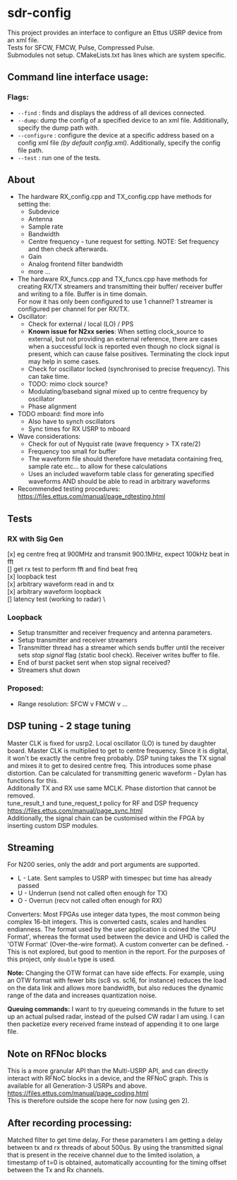 # sdr-config

This project provides an interface to configure an Ettus USRP device from an xml file.\
Tests for SFCW, FMCW, Pulse, Compressed Pulse.\
Submodules not setup. CMakeLists.txt has lines which are system specific.

## Command line interface usage:
### Flags:

* `--find` : finds and displays the address of all devices connected. 
* `--dump`: dump the config of a specified device to an xml file. 
Additionally, specify  the dump path with. 
* `--configure` : configure the device at a specific address based on a config xml file *(by default config.xml)*. 
Additionally, specify the config file path. 
* `--test` : run one of the tests.



## About
* The hardware RX_config.cpp and TX_config.cpp have methods for setting the:
    * Subdevice
    * Antenna
    * Sample rate
    * Bandwidth
    * Centre frequency - tune request for setting. NOTE: Set frequency and then check afterwards.
    * Gain
    * Analog frontend filter bandwidth
    * more ...
* The hardware RX_funcs.cpp and TX_funcs.cpp have methods for creating RX/TX streamers and transmitting their buffer/ receiver buffer and writing to a file. Buffer is in time domain. \
For now it has only been configured to use 1 channel? 1 streamer is configured per channel for per RX/TX.
* Oscillator: 
    * Check for external / local (LO) / PPS
    * __Known issue for N2xx series__: When setting clock_source to external, but not providing an external reference, there are cases when a successful lock is reported even though no clock signal is present, which can cause false positives. Terminating the clock input may help in some cases. 
    * Check for oscillator locked (synchronised to precise frequency). This can take time.
    * TODO: mimo clock source?
    * Modulating/baseband signal mixed up to centre frequency by oscillator
    * Phase alignment
* TODO mboard: find more info
    * Also have to synch oscillators
    * Sync times for RX USRP to mboard
* Wave considerations:
    * Check for out of Nyquist rate (wave frequency > TX rate/2)
    * Frequency too small for buffer
    * The waveform file should therefore have metadata containing freq, sample rate etc... to allow for these calculations
    * Uses an included waveform table class for generating specified waveforms AND should be able to read in arbitrary waveforms
* Recommended testing procedures: https://files.ettus.com/manual/page_rdtesting.html


## Tests
### RX with Sig Gen
[x] eg centre freq at 900MHz and transmit 900.1MHz, expect 100kHz beat in fft \
[] get rx test to perform fft and find beat freq \
[x] loopback test \
[x] arbitrary waveform read in and tx \
[x] arbitrary waveform loopback \
[] latency test (working to radar) \


### Loopback
* Setup transmitter and receiver frequency and antenna parameters.
* Setup transmitter and receiver streamers
* Transmitter thread has a streamer which sends buffer until the receiver sets *stop signal* flag (static bool check). Receiver writes buffer to file.
* End of burst packet sent when stop signal received?
* Streamers shut down

### Proposed:
* Range resolution: SFCW v FMCW v ...


## DSP tuning - 2 stage tuning
Master CLK is fixed for usrp2. Local oscillator (LO) is tuned by daughter board. Master CLK is multiplied to get to centre frequency. Since it is digital, it won't be exactly the centre freq probably. DSP tuning takes the TX signal and mixes it to get to desired centre freq. This introduces some phase distortion. Can be calculated for transmitting generic waveform - Dylan has functions for this. \
Additonally TX and RX use same MCLK. Phase distortion that cannot be removed.\
tune_result_t and tune_request_t policy for RF and DSP frequency \
https://files.ettus.com/manual/page_sync.html \
Additionally, the signal chain can be customised within the FPGA by inserting custom DSP modules.


## Streaming
For N200 series, only the addr and port arguments are supported.

* L - Late. Sent samples to USRP with timespec but time has already passed 
* U - Underrun (send not called often enough for TX)
* O - Overrun (recv not called often enough for RX)

Converters: Most FPGAs use integer data types, the most common being complex 16-bit integers. This is converted casts, scales and handles endianness. The format used by the user application is coined the 'CPU Format', whereas the format used between the device and UHD is called the 'OTW Format' (Over-the-wire format). A custom converter can be defined. - This is not explored, but good to mention in the report. For the purposes of this project, only `double` type is used.

__Note:__ Changing the OTW format can have side effects. For example, using an OTW format with fewer bits (sc8 vs. sc16, for instance) reduces the load on the data link and allows more bandwidth, but also reduces the dynamic range of the data and increases quantization noise. 


__Queuing commands:__ I want to try queueing commands in the future to set up an actual pulsed radar, instead of the pulsed CW radar I am using. I can then packetize every received frame instead of appending it to one large file.


## Note on RFNoc blocks
This is a more granular API than the Multi-USRP API, and can directly interact with RFNoC blocks in a device, and the RFNoC graph. This is available for all Generation-3 USRPs and above. https://files.ettus.com/manual/page_coding.html \
This is therefore outside the scope here for now (using gen 2).




## After recording processing:
Matched filter to get time delay. For these parameters I am getting a delay between tx and rx threads of about 500us. By using the transmitted signal that is present in the receive channel due to the limited isolation, a timestamp of t=0 is obtained, automatically accounting for the timing offset between the Tx and Rx channels.